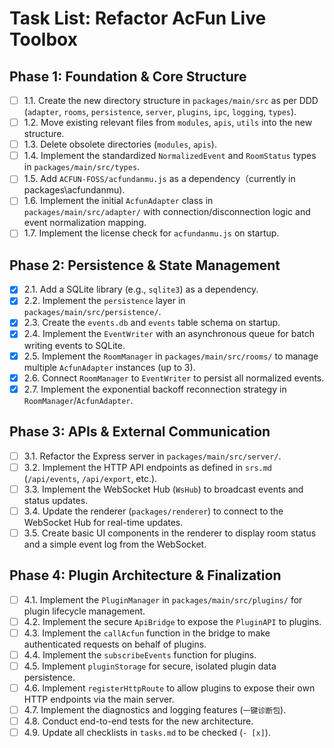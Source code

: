 # Task List: Refactor AcFun Live Toolbox

## Phase 1: Foundation & Core Structure
- [ ] 1.1. Create the new directory structure in `packages/main/src` as per DDD (`adapter`, `rooms`, `persistence`, `server`, `plugins`, `ipc`, `logging`, `types`).
- [ ] 1.2. Move existing relevant files from `modules`, `apis`, `utils` into the new structure.
- [ ] 1.3. Delete obsolete directories (`modules`, `apis`).
- [ ] 1.4. Implement the standardized `NormalizedEvent` and `RoomStatus` types in `packages/main/src/types`.
- [ ] 1.5. Add `ACFUN-FOSS/acfundanmu.js` as a dependency（currently in packages\acfundanmu).
- [ ] 1.6. Implement the initial `AcfunAdapter` class in `packages/main/src/adapter/` with connection/disconnection logic and event normalization mapping.
- [ ] 1.7. Implement the license check for `acfundanmu.js` on startup.

## Phase 2: Persistence & State Management
- [x] 2.1. Add a SQLite library (e.g., `sqlite3`) as a dependency.
- [x] 2.2. Implement the `persistence` layer in `packages/main/src/persistence/`.
- [x] 2.3. Create the `events.db` and `events` table schema on startup.
- [x] 2.4. Implement the `EventWriter` with an asynchronous queue for batch writing events to SQLite.
- [x] 2.5. Implement the `RoomManager` in `packages/main/src/rooms/` to manage multiple `AcfunAdapter` instances (up to 3).
- [x] 2.6. Connect `RoomManager` to `EventWriter` to persist all normalized events.
- [x] 2.7. Implement the exponential backoff reconnection strategy in `RoomManager`/`AcfunAdapter`.

## Phase 3: APIs & External Communication
- [ ] 3.1. Refactor the Express server in `packages/main/src/server/`.
- [ ] 3.2. Implement the HTTP API endpoints as defined in `srs.md` (`/api/events`, `/api/export`, etc.).
- [ ] 3.3. Implement the WebSocket Hub (`WsHub`) to broadcast events and status updates.
- [ ] 3.4. Update the renderer (`packages/renderer`) to connect to the WebSocket Hub for real-time updates.
- [ ] 3.5. Create basic UI components in the renderer to display room status and a simple event log from the WebSocket.

## Phase 4: Plugin Architecture & Finalization
- [ ] 4.1. Implement the `PluginManager` in `packages/main/src/plugins/` for plugin lifecycle management.
- [ ] 4.2. Implement the secure `ApiBridge` to expose the `PluginAPI` to plugins.
- [ ] 4.3. Implement the `callAcfun` function in the bridge to make authenticated requests on behalf of plugins.
- [ ] 4.4. Implement the `subscribeEvents` function for plugins.
- [ ] 4.5. Implement `pluginStorage` for secure, isolated plugin data persistence.
- [ ] 4.6. Implement `registerHttpRoute` to allow plugins to expose their own HTTP endpoints via the main server.
- [ ] 4.7. Implement the diagnostics and logging features (`一键诊断包`).
- [ ] 4.8. Conduct end-to-end tests for the new architecture.
- [ ] 4.9. Update all checklists in `tasks.md` to be checked (`- [x]`).
